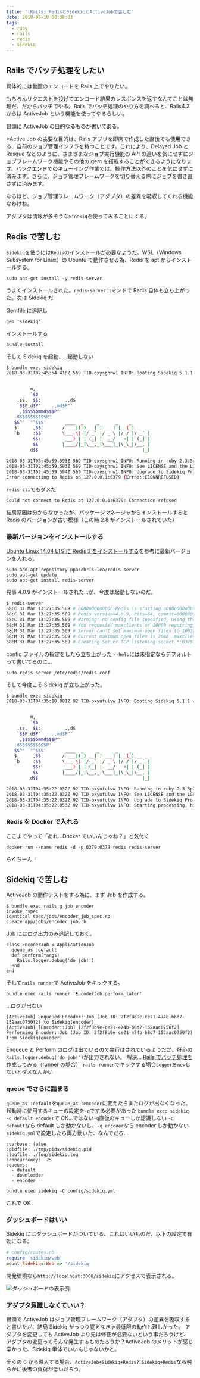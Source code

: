 ```yaml
---
title: '[Rails] RedisとSidekiqとActiveJobで苦しむ'
date: 2018-05-10 00:38:03
tags:
  - ruby
  - rails
  - redis
  - sidekiq
---
```


## Rails でバッチ処理をしたい

具体的には動画のエンコードを Rails 上でやりたい。

もちろんリクエストを投げてエンコード結果のレスポンスを返すなんてことは無理だ、だからバッチでやる。Rails でバッチ処理のやり方を調べると、Rails4.2 からは ActiveJob という機能を使ってやるらしい。

<!-- more -->

<a href="https://railsguides.jp/active_job_basics.html" class="embedly-card" data-card-image="0" data-card-controls="0" data-card-align="left"></a>

冒頭に ActiveJob の目的なるものが書いてある。

&gt;Active Job の主要な目的は、Rails アプリを即席で作成した直後でも使用できる、自前のジョブ管理インフラを持つことです。これにより、Delayed Job と Resque などのように、さまざまなジョブ実行機能の API の違いを気にせずにジョブフレームワーク機能やその他の gem を搭載することができるようになります。バックエンドでのキューイング作業では、操作方法以外のことを気にせずに済みます。さらに、ジョブ管理フレームワークを切り替える際にジョブを書き直さずに済みます。

なるほど、ジョブ管理フレームワーク（アダプタ）の差異を吸収してくれる機能なわけね。

アダプタは情報が多そうな`Sidekiq`を使ってみることにする。

## Redis で苦しむ

`Sidekiq`を使うには`Redis`のインストールが必要なようだ。WSL（Windows Subsystem for Linux）の Ubuntu で動作させる為、Redis を apt からインストールする。

```
sudo apt-get install -y redis-server
```

うまくインストールされた。`redis-server`コマンドで Redis 自体も立ち上がった。次は Sidekiq だ

Gemfile に追記し

```ruby:Gemfile
gem 'sidekiq'
```

インストールする

```
bundle install
```

そして Sidekiq を起動......起動しない

```bash
$ bundle exec sidekiq
2018-03-31T02:45:54.416Z 569 TID-oxysghnw1 INFO: Booting Sidekiq 5.1.1 with redis options {:url=>"redis://127.0.0.1:6379", :namespace=>"sidekiq", :id=>"Sidekiq-server-PID-569"}


         m,
         `$b
    .ss,  $$:         .,d$
    `$$P,d$P'    .,md$P"'
     ,$$$$$bmmd$$$P^'
   .d$$$$$$$$$$P'
   $$^' `"^$$$'       ____  _     _      _    _
   $:     ,$$:       / ___|(_) __| | ___| | _(_) __ _
   `b     :$$        \___ \| |/ _` |/ _ \ |/ / |/ _` |
          $$:         ___) | | (_| |  __/   <| | (_| |
          $$         |____/|_|\__,_|\___|_|\_\_|\__, |
        .d$$                                       |_|

2018-03-31T02:45:59.593Z 569 TID-oxysghnw1 INFO: Running in ruby 2.3.3p222 (2016-11-21 revision 56859) [x86_64-linux]
2018-03-31T02:45:59.593Z 569 TID-oxysghnw1 INFO: See LICENSE and the LGPL-3.0 for licensing details.
2018-03-31T02:45:59.594Z 569 TID-oxysghnw1 INFO: Upgrade to Sidekiq Pro for more features and support: http://sidekiq.org
Error connecting to Redis on 127.0.0.1:6379 (Errno::ECONNREFUSED)
```

`redis-cli`でもダメだ

```
Could not connect to Redis at 127.0.0.1:6379: Connection refused
```

結局原因は分からなかったが、パッケージマネージャからインストールすると Redis のバージョンが古い模様（この時 2.8 がインストールされていた）

### 最新バージョンをインストールする

[Ubuntu Linux 14.04 LTS に Redis 3 をインストールする](http://d.hatena.ne.jp/Kazuhira/20160116/1452933029)を参考に最新バージョンを入れる。

```
sudo add-apt-repository ppa:chris-lea/redis-server
sudo apt-get update
sudo apt-get install redis-server
```

見事 4.0.9 がインストールされた...が、今度は起動しないのだ。

```bash
$ redis-server
68:C 31 Mar 13:27:35.509 # oO0OoO0OoO0Oo Redis is starting oO0OoO0OoO0Oo
68:C 31 Mar 13:27:35.509 # Redis version=4.0.9, bits=64, commit=00000000, modified=0, pid=68, just started
68:C 31 Mar 13:27:35.509 # Warning: no config file specified, using the default config. In order to specify a config file use redis-server /path/to/redis.conf
68:M 31 Mar 13:27:35.509 # You requested maxclients of 10000 requiring at least 10032 max file descriptors.
68:M 31 Mar 13:27:35.509 # Server can't set maximum open files to 10032 because of OS error: Invalid argument.
68:M 31 Mar 13:27:35.509 # Current maximum open files is 2048. maxclients has been reduced to 2016 to compensate for low ulimit. If you need higher maxclients increase 'ulimit -n'.
68:M 31 Mar 13:27:35.509 # Creating Server TCP listening socket *:6379: bind: Address already in use
```

config ファイルの指定をしたら立ち上がった
`--help`には未指定ならデフォルトって書いてるのに...

```
sudo redis-server /etc/redis/redis.conf
```

そして今度こそ Sidekiq が立ち上がった。

```bash
$ bundle exec sidekiq
2018-03-31T04:35:18.081Z 92 TID-oxyufulvw INFO: Booting Sidekiq 5.1.1 with redis options {:url=>"redis://localhost:6379", :namespace=>"sidekiq", :id=>"Sidekiq-server-PID-92"}


         m,
         `$b
    .ss,  $$:         .,d$
    `$$P,d$P'    .,md$P"'
     ,$$$$$bmmd$$$P^'
   .d$$$$$$$$$$P'
   $$^' `"^$$$'       ____  _     _      _    _
   $:     ,$$:       / ___|(_) __| | ___| | _(_) __ _
   `b     :$$        \___ \| |/ _` |/ _ \ |/ / |/ _` |
          $$:         ___) | | (_| |  __/   <| | (_| |
          $$         |____/|_|\__,_|\___|_|\_\_|\__, |
        .d$$                                       |_|

2018-03-31T04:35:22.032Z 92 TID-oxyufulvw INFO: Running in ruby 2.3.3p222 (2016-11-21 revision 56859) [x86_64-linux]
2018-03-31T04:35:22.032Z 92 TID-oxyufulvw INFO: See LICENSE and the LGPL-3.0 for licensing details.
2018-03-31T04:35:22.032Z 92 TID-oxyufulvw INFO: Upgrade to Sidekiq Pro for more features and support: http://sidekiq.org
2018-03-31T04:35:22.053Z 92 TID-oxyufulvw INFO: Starting processing, hit Ctrl-C to stop
```

### Redis を Docker で入れる

ここまでやって「あれ...Docker でいいんじゃね？」と気付く

```
docker run --name redis -d -p 6379:6379 redis redis-server
```

らくちーん！

## Sidekiq で苦しむ

ActiveJob の動作テストをする為に、まず Job を作成する。

```
$ bundle exec rails g job encoder
invoke rspec
identical spec/jobs/encoder_job_spec.rb
create app/jobs/encoder_job.rb
```

Job にはログ出力のみ追記しておく。

```
class EncoderJob < ApplicationJob
  queue_as :default
  def perform(*args)
    Rails.logger.debug('do job!')
  end
end
```

そして`rails runner`で ActiveJob をキックする。

```
bundle exec rails runner 'EncoderJob.perform_later'
```

...ログが出ない

```
[ActiveJob] Enqueued Encoder::Job (Job ID: 2f2f8b9e-ce21-474b-b8d7-152aac0750f2) to Sidekiq(encoder)
[ActiveJob] [Encoder::Job] [2f2f8b9e-ce21-474b-b8d7-152aac0750f2] Performing Encoder::Job (Job ID: 2f2f8b9e-ce21-474b-b8d7-152aac0750f2) from Sidekiq(encoder)
```

Enqueue と Perform のログは出ているので実行はされているようだが、肝心の`Rails.logger.debug('do job!')`が出力されない。
解決... [Rails でバッチ処理を作成してみる（runner の場合）](http://d.hatena.ne.jp/yk5656/20140804/1407572756) `rails runner`でキックする場合`Logger`を`new`しないとダメなんかい

### queue でさらに詰まる

`queue_as :default`を`queue_as :encoder`に変えたらまたログが出なくなった。
起動時に使用するキューの設定を`-q`でする必要があった `bundle exec sidekiq -q default encoder`で OK...ではない`-q`直後のキューしか認識しない
`-q default`なら default しか動かないし、`-q encoder`なら encoder しか動かない `sidekiq.yml`で設定したら両方動いた、なんでだろ...

```
:verbose: false
:pidfile: ./tmp/pids/sidekiq.pid
:logfile: ./log/sidekiq.log
:concurrency:  25
:queues:
  - default
  - downloader
  - encoder
```

```
bundle exec sidekiq -C config/sidekiq.yml
```

これで OK

### ダッシュボードはいい

Sidekiq にはダッシュボードがついている、これはいいものだ、以下の設定で有効になる。

```ruby
# config/routes.rb
require 'sidekiq/web'
mount Sidekiq::Web => '/sidekiq'
```

開発環境なら`http://localhost:3000/sidekiq`にアクセスで表示される。

![ダッシュボードの表示例](/images/01-01.png)

### アダプタ意識しなくていい？

冒頭で ActiveJob はジョブ管理フレームワーク（アダプタ）の差異を吸収すると書いたが、結局 Sidekiq がっつり覚えなきゃ最低限の動作も難しかった。
アダプタを変更しても ActiveJob より先は修正が必要ないという事だろうけど、アダプタの変更ってそんな発生するものだろうか？ActiveJob のメリットが感じ辛かった、Sidekiq 単体でいいんじゃないかと。

全くの 0 から導入する場合、`ActiveJob+Sidekiq+Redis`と`Sidekiq+Redis`なら明らかに後者の負荷が低いだろう。
